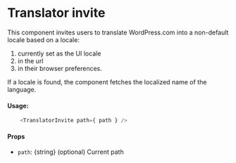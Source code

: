 # Translator invite

This component invites users to translate WordPress.com into a non-default locale based on a locale:

1. currently set as the UI locale
2. in the url
3. in their browser preferences.

If a locale is found, the component fetches the localized name of the language.

#### Usage:

```javascript
	<TranslatorInvite path={ path } />
```

#### Props

- `path`: {string} (optional) Current path
